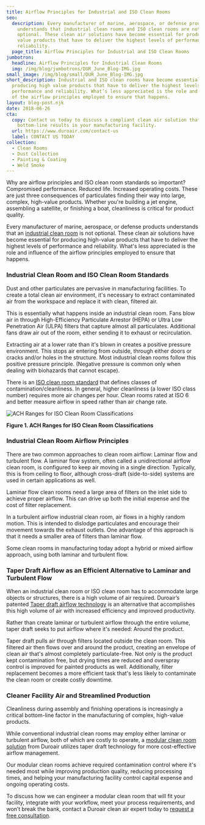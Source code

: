 ```yaml
---
title: Airflow Principles for Industrial and ISO Clean Rooms
seo:
  description: Every manufacturer of marine, aerospace, or defense products
    understands that industrial clean rooms and ISO clean rooms are not
    optional. These clean air solutions have become essential for producing high
    value products that have to deliver the highest levels of performance and
    reliability.
  page_title: Airflow Principles for Industrial and ISO Clean Rooms
jumbotron:
  headline: Airflow Principles for Industrial Clean Rooms
  img: /img/blog/jumbotrons/DUR_June_Blog-IMG.jpg
small_image: /img/blog/small/DUR_June_Blog-IMG.jpg
short_description: Industrial and ISO clean rooms have become essential for
  producing high value products that have to deliver the highest levels of
  performance and reliability. What’s less appreciated is the role and influence
  of the airflow principles employed to ensure that happens.
layout: blog-post.njk
date: 2018-06-26
cta:
  copy: Contact us today to discuss a compliant clean air solution that delivers
    bottom-line results in your manufacturing facility.
  url: https://www.duroair.com/contact-us
  label: CONTACT US TODAY
collection:
  - Clean Rooms
  - Dust Collection
  - Painting & Coating
  - Weld Smoke
---
```

Why are airflow principles and ISO clean room standards so important? Compromised performance. Reduced life. Increased operating costs. These are just three consequences of particulates finding their way into large, complex, high-value products. Whether you're building a jet engine, assembling a satellite, or finishing a boat, cleanliness is critical for product quality.

Every manufacturer of marine, aerospace, or defense products understands that an [industrial clean room](https://www.duroair.com/technologies-solutions/clean-room-solutions/) is not optional. These clean air solutions have become essential for producing high-value products that have to deliver the highest levels of performance and reliability. What's less appreciated is the role and influence of the airflow principles employed to ensure that happens.

### Industrial Clean Room and ISO Clean Room Standards

Dust and other particulates are pervasive in manufacturing facilities. To create a total clean air environment, it's necessary to extract contaminated air from the workspace and replace it with clean, filtered air.

This is essentially what happens inside an industrial clean room. Fans blow air in through High-Efficiency Particulate Arrestor (HEPA) or Ultra Low Penetration Air (ULPA) filters that capture almost all particulates. Additional fans draw air out of the room, either sending it to exhaust or recirculation.

Extracting air at a lower rate than it's blown in creates a positive pressure environment. This stops air entering from outside, through either doors or cracks and/or holes in the structure. Most industrial clean rooms follow this positive pressure principle. (Negative pressure is common only when dealing with biohazards that cannot escape).

There is an [ISO clean room standard](https://www.duroair.com/quick-guide-iso-cleanroom-classifications/) that defines classes of contamination/cleanliness. In general, higher cleanliness (a lower ISO class number) requires more air changes per hour. Clean rooms rated at ISO 6 and better measure airflow in speed rather than air change rate.

![ACH Ranges for ISO Clean Room Classifications](/media/uploads/dur_bloggraph_3.jpg "ACH Ranges for ISO Clean Room Classifications")

**Figure 1. ACH Ranges for ISO Clean Room Classifications**

### Industrial Clean Room Airflow Principles

There are two common approaches to clean room airflow: Laminar flow and turbulent flow. A laminar flow system, often called a unidirectional airflow clean room, is configured to keep air moving in a single direction. Typically, this is from ceiling to floor, although cross-draft (side-to-side) systems are used in certain applications as well.

Laminar flow clean rooms need a large area of filters on the inlet side to achieve proper airflow. This can drive up both the initial expense and the cost of filter replacement.

In a turbulent airflow industrial clean room, air flows in a highly random motion. This is intended to dislodge particulates and encourage their movement towards the exhaust outlets. One advantage of this approach is that it needs a smaller area of filters than laminar flow.

Some clean rooms in manufacturing today adopt a hybrid or mixed airflow approach, using both laminar and turbulent flow.

### Taper Draft Airflow as an Efficient Alternative to Laminar and Turbulent Flow

When an industrial clean room or ISO clean room has to accommodate large objects or structures, there is a high volume of air required. Duroair’s patented [Taper draft airflow technology](https://www.duroair.com/technologies-solutions/taper-draft-air-filtration-technology/) is an alternative that accomplishes this high volume of air with increased efficiency and improved productivity.

Rather than create laminar or turbulent airflow through the entire volume, taper draft seeks to put airflow where it's needed: Around the product.

Taper draft pulls air through filters located outside the clean room. This filtered air then flows over and around the product, creating an envelope of clean air that's almost completely particulate-free. Not only is the product kept contamination free, but drying times are reduced and overspray control is improved for painted products as well. Additionally, filter replacement becomes a more efficient task that's less likely to contaminate the clean room or create costly downtime.

### Cleaner Facility Air and Streamlined Production

Cleanliness during assembly and finishing operations is increasingly a critical bottom-line factor in the manufacturing of complex, high-value products.

While conventional industrial clean rooms may employ either laminar or turbulent airflow, both of which are costly to operate, a [modular clean room solution](https://www.duroair.com/technologies-solutions/clean-room-solutions/) from Duroair utilizes taper draft technology for more cost-effective airflow management.

Our modular clean rooms achieve required contamination control where it's needed most while improving production quality, reducing processing times, and helping your manufacturing facility control capital expense and ongoing operating costs.

To discuss how we can engineer a modular clean room that will fit your facility, integrate with your workflow, meet your process requirements, and won’t break the bank, contact a Duroair clean air expert today to [request a free consultation](https://www.duroair.com/request-consultation/).